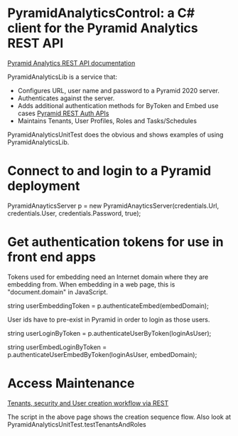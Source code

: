 # PyramidAnalyticsControl: a C# client for the Pyramid Analytics REST API
 
[Pyramid Analytics REST API documentation](https://help.pyramidanalytics.com/Content/Root/developer/reference/APIs/REST%20API/REST%20APIs.htm?tocpath=Tech%20Reference%7CAPIs%7CREST%20API%27s%7C_____0)


PyramidAnalyticsLib is a service that:
- Configures URL, user name and password to a Pyramid 2020 server.
- Authenticates against the server.
- Adds additional authentication methods for ByToken and Embed use cases [Pyramid REST Auth APIs](https://help.pyramidanalytics.com/Content/Root/developer/reference/APIs/REST%20API/API2/auth.htm?tocpath=Tech%20Reference%7CAPIs%7CREST%20API%27s%7CAPI%202.0%20Methods%7CAuth%20APIs%7C_____0)
- Maintains Tenants, User Profiles, Roles and Tasks/Schedules




PyramidAnalyticsUnitTest does the obvious and shows examples of using PyramidAnalyticsLib.

# Connect to and login to a Pyramid deployment

PyramidAnayticsServer p = new PyramidAnayticsServer(credentials.Url, credentials.User, credentials.Password, true);

# Get authentication tokens for use in front end apps

Tokens used for embedding need an Internet domain where they are embedding from.
When embedding in a web page, this is "document.domain" in JavaScript.

string userEmbeddingToken = p.authenticateEmbed(embedDomain);

User ids have to pre-exist in Pyramid in order to login as those users.

string userLoginByToken = p.authenticateUserByToken(loginAsUser);

string userEmbedLoginByToken = p.authenticateUserEmbedByToken(loginAsUser, embedDomain);

# Access Maintenance

[Tenants, security and User creation workflow via REST](https://help.pyramidanalytics.com/Content/Root/developer/reference/APIs/REST%20API/API2/access/createTenant.htm?tocpath=Tech%20Reference%7CAPIs%7CREST%20API%27s%7CAPI%202.0%20Methods%7CAccess%20APIs%7C_____9)

The script in the above page shows the creation sequence flow. Also look at PyramidAnalyticsUnitTest.testTenantsAndRoles


